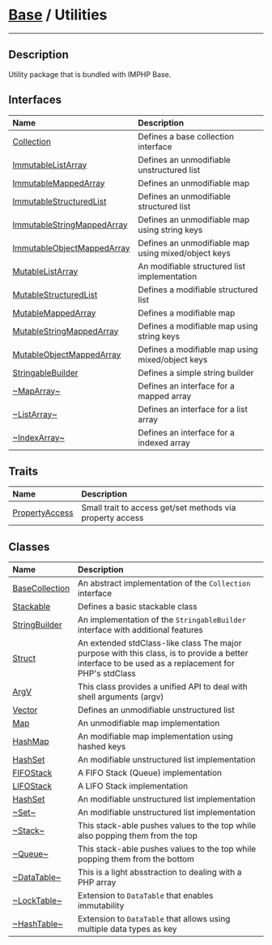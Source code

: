 # [Base](base.md) / Utilities
____

## Description
Utility package that is bundled with IMPHP Base.

## Interfaces
| Name | Description |
| :--- | :---------- |
| [Collection](util-Collection.md) | Defines a base collection interface |
| [ImmutableListArray](util-ImmutableListArray.md) | Defines an unmodifiable unstructured list |
| [ImmutableMappedArray](util-ImmutableMappedArray.md) | Defines an unmodifiable map |
| [ImmutableStructuredList](util-ImmutableStructuredList.md) | Defines an unmodifiable structured list |
| [ImmutableStringMappedArray](util-ImmutableStringMappedArray.md) | Defines an unmodifiable map using string keys |
| [ImmutableObjectMappedArray](util-ImmutableObjectMappedArray.md) | Defines an unmodifiable map using mixed/object keys |
| [MutableListArray](util-MutableListArray.md) | An modifiable structured list implementation |
| [MutableStructuredList](util-MutableStructuredList.md) | Defines a modifiable structured list |
| [MutableMappedArray](util-MutableMappedArray.md) | Defines a modifiable map |
| [MutableStringMappedArray](util-MutableStringMappedArray.md) | Defines a modifiable map using string keys |
| [MutableObjectMappedArray](util-MutableObjectMappedArray.md) | Defines a modifiable map using mixed/object keys |
| [StringableBuilder](util-StringableBuilder.md) | Defines a simple string builder |
| [~MapArray~](util-MapArray.md) | Defines an interface for a mapped array |
| [~ListArray~](util-ListArray.md) | Defines an interface for a list array |
| [~IndexArray~](util-IndexArray.md) | Defines an interface for a indexed array |

## Traits
| Name | Description |
| :--- | :---------- |
| [PropertyAccess](util-PropertyAccess.md) | Small trait to access get/set methods via property access |

## Classes
| Name | Description |
| :--- | :---------- |
| [BaseCollection](util-BaseCollection.md) | An abstract implementation of the `Collection` interface |
| [Stackable](util-Stackable.md) | Defines a basic stackable class |
| [StringBuilder](util-StringBuilder.md) | An implementation of the `StringableBuilder` interface with additional features |
| [Struct](util-Struct.md) | An extended stdClass-like class  The major purpose with this class, is to provide a better interface to be used as a replacement for PHP's stdClass |
| [ArgV](util-ArgV.md) | This class provides a unified API to deal with shell arguments (argv) |
| [Vector](util-Vector.md) | Defines an unmodifiable unstructured list |
| [Map](util-Map.md) | An unmodifiable map implementation |
| [HashMap](util-HashMap.md) | An modifiable map implementation using hashed keys |
| [HashSet](util-HashSet.md) | An modifiable unstructured list implementation |
| [FIFOStack](util-FIFOStack.md) | A FIFO Stack (Queue) implementation |
| [LIFOStack](util-LIFOStack.md) | A LIFO Stack implementation |
| [HashSet](util-HashSet.md) | An modifiable unstructured list implementation |
| [~Set~](util-Set.md) | An modifiable unstructured list implementation |
| [~Stack~](util-Stack.md) | This stack-able pushes values to the top while also popping them from the top |
| [~Queue~](util-Queue.md) | This stack-able pushes values to the top while popping them from the bottom |
| [~DataTable~](util-DataTable.md) | This is a light absstraction to dealing with a PHP array |
| [~LockTable~](util-LockTable.md) | Extension to `DataTable` that enables immutability |
| [~HashTable~](util-HashTable.md) | Extension to `DataTable` that allows using multiple data types as key |
